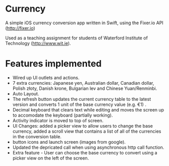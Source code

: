 # Currency
A simple iOS currency conversion app written in Swift, using the Fixer.io API (http://fixer.io)

Used as a teaching assignment for students of Waterford Institute of Technology (http://www.wit.ie).


# Features implemented
- Wired up UI outlets and actions.
- 7 extra currencies: Japanese yen, Australian dollar, Canadian dollar, Polish złoty, Danish krone, Bulgarian lev and Chinese Yuan/Renminbi.
- Auto Layout.
- The refresh button updates the current currency table to the latest version and converts 1 unit of the base currency value (e.g. €1) .
- Decimal keyboard that clears text while editing and moves the screen up to accomodate the keyboard (partially working).
- Activity indicator is moved to top of screen.
- UI Changes: added a picker view to allow users to change the base currency, added a scroll view that contains a list of all of the currencies in the conversion table.
- button icons and launch screen (images from google).
- Updated the depricated call when using asynchronous http call function.
- Extra feature - User can choose the base currency to convert using a picker view on the left of the screen.
